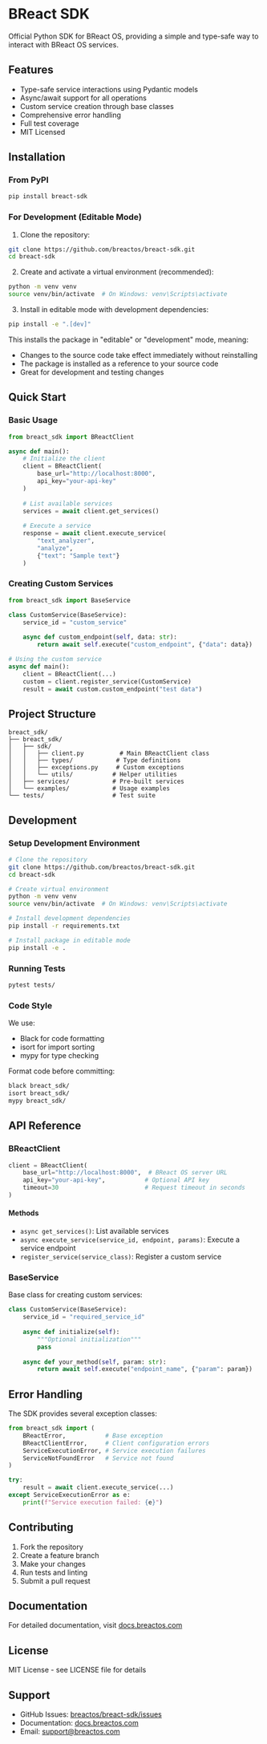 # BReact SDK

Official Python SDK for BReact OS, providing a simple and type-safe way to interact with BReact OS services.

## Features
- Type-safe service interactions using Pydantic models
- Async/await support for all operations
- Custom service creation through base classes
- Comprehensive error handling
- Full test coverage
- MIT Licensed

## Installation

### From PyPI
```bash
pip install breact-sdk
```

### For Development (Editable Mode)
1. Clone the repository:
```bash
git clone https://github.com/breactos/breact-sdk.git
cd breact-sdk
```

2. Create and activate a virtual environment (recommended):
```bash
python -m venv venv
source venv/bin/activate  # On Windows: venv\Scripts\activate
```

3. Install in editable mode with development dependencies:
```bash
pip install -e ".[dev]"
```

This installs the package in "editable" or "development" mode, meaning:
- Changes to the source code take effect immediately without reinstalling
- The package is installed as a reference to your source code
- Great for development and testing changes

## Quick Start

### Basic Usage
```python
from breact_sdk import BReactClient

async def main():
    # Initialize the client
    client = BReactClient(
        base_url="http://localhost:8000",
        api_key="your-api-key"
    )
    
    # List available services
    services = await client.get_services()
    
    # Execute a service
    response = await client.execute_service(
        "text_analyzer",
        "analyze",
        {"text": "Sample text"}
    )
```

### Creating Custom Services
```python
from breact_sdk import BaseService

class CustomService(BaseService):
    service_id = "custom_service"
    
    async def custom_endpoint(self, data: str):
        return await self.execute("custom_endpoint", {"data": data})

# Using the custom service
async def main():
    client = BReactClient(...)
    custom = client.register_service(CustomService)
    result = await custom.custom_endpoint("test data")
```

## Project Structure
```
breact_sdk/
├── breact_sdk/
│   ├── sdk/
│   │   ├── client.py          # Main BReactClient class
│   │   ├── types/            # Type definitions
│   │   ├── exceptions.py     # Custom exceptions
│   │   └── utils/           # Helper utilities
│   ├── services/            # Pre-built services
│   └── examples/            # Usage examples
└── tests/                   # Test suite
```

## Development

### Setup Development Environment
```bash
# Clone the repository
git clone https://github.com/breactos/breact-sdk.git
cd breact-sdk

# Create virtual environment
python -m venv venv
source venv/bin/activate  # On Windows: venv\Scripts\activate

# Install development dependencies
pip install -r requirements.txt

# Install package in editable mode
pip install -e .
```

### Running Tests
```bash
pytest tests/
```

### Code Style
We use:
- Black for code formatting
- isort for import sorting
- mypy for type checking

Format code before committing:
```bash
black breact_sdk/
isort breact_sdk/
mypy breact_sdk/
```

## API Reference

### BReactClient
```python
client = BReactClient(
    base_url="http://localhost:8000",  # BReact OS server URL
    api_key="your-api-key",           # Optional API key
    timeout=30                        # Request timeout in seconds
)
```

#### Methods
- `async get_services()`: List available services
- `async execute_service(service_id, endpoint, params)`: Execute a service endpoint
- `register_service(service_class)`: Register a custom service

### BaseService
Base class for creating custom services:
```python
class CustomService(BaseService):
    service_id = "required_service_id"
    
    async def initialize(self):
        """Optional initialization"""
        pass
        
    async def your_method(self, param: str):
        return await self.execute("endpoint_name", {"param": param})
```

## Error Handling
The SDK provides several exception classes:
```python
from breact_sdk import (
    BReactError,           # Base exception
    BReactClientError,     # Client configuration errors
    ServiceExecutionError, # Service execution failures
    ServiceNotFoundError   # Service not found
)

try:
    result = await client.execute_service(...)
except ServiceExecutionError as e:
    print(f"Service execution failed: {e}")
```

## Contributing
1. Fork the repository
2. Create a feature branch
3. Make your changes
4. Run tests and linting
5. Submit a pull request

## Documentation
For detailed documentation, visit [docs.breactos.com](https://docs.breactos.com)

## License
MIT License - see LICENSE file for details

## Support
- GitHub Issues: [breactos/breact-sdk/issues](https://github.com/breactos/breact-sdk/issues)
- Documentation: [docs.breactos.com](https://docs.breactos.com)
- Email: support@breactos.com